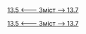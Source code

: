 [13.5 <--- ](13_5.md) [   Зміст   ](README.md) [--> 13.7](13_7.md)



[13.5 <--- ](13_5.md) [   Зміст   ](README.md) [--> 13.7](13_7.md)